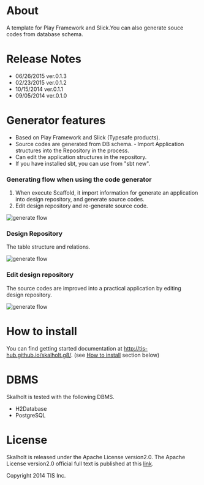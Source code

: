 # About

A template for Play Framework and Slick.You can also generate souce codes from database schema.

# Release Notes

- 06/26/2015 ver.0.1.3
- 02/23/2015 ver.0.1.2
- 10/15/2014 ver.0.1.1
- 09/05/2014 ver.0.1.0

# Generator features

* Based on Play Framework and Slick (Typesafe products).
* Source codes are generated from DB schema.
 ‐ Import Application structures into the Repository in the process.
* Can edit the application structures in the repository.
* If you have installed sbt, you can use from "sbt new".

### Generating flow when using the code generator

1. When execute Scaffold, it import information for generate an application into design repository, and generate source codes.
2. Edit design repository and re-generate source code.

![generate flow](docs/images/skalholt/generate-flow.png)

### Design Repository

The table structure and relations.

![generate flow](docs/images/skalholt/design-repository.png)

### Edit design repository

The source codes are improved into a practical application by editing design repository.

![generate flow](docs/images/skalholt/capture-screen-detail-customize.png)

# How to install

You can find getting started documentation at http://tis-hub.github.io/skalholt.g8/.
(see [How to install](http://tis-hub.github.io/skalholt.g8/#HowToInstall) section below)

# DBMS

Skalholt is tested with the following DBMS.
* H2Database
* PostgreSQL

# License

Skalholt is released under the Apache License version2.0.
The Apache License version2.0 official full text is published at this [link](http://www.apache.org/licenses/LICENSE-2.0.html).

Copyright 2014 TIS Inc.
